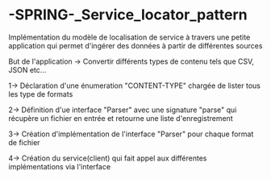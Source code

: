 # -SPRING-_Service_locator_pattern

Implémentation du modèle de localisation de service à travers une petite application
qui permet d'ingérer des données à partir de différentes sources

But de l'application -> Convertir différents types de contenu tels que  CSV, JSON etc...

1-> Déclaration d'une énumeration "CONTENT-TYPE" chargée de lister tous les type de formats


2-> Définition d'ue interface "Parser" avec une signature "parse" qui récupère un fichier en entrée
et retourne une liste d'enregistrement


3-> Création d'implémentation de l'interface "Parser" pour chaque format de fichier


4-> Création du service(client) qui fait appel aux différentes implémentations via l'interface
